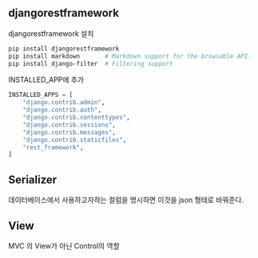 ## djangorestframework

djangorestframework 설치

```bash
pip install djangorestframework
pip install markdown       # Markdown support for the browsable API.
pip install django-filter  # Filtering support
```

INSTALLED_APP에 추가

```python
INSTALLED_APPS = [
    "django.contrib.admin",
    "django.contrib.auth",
    "django.contrib.contenttypes",
    "django.contrib.sessions",
    "django.contrib.messages",
    "django.contrib.staticfiles",
    "rest_framework",
]
```

## Serializer

데이터베이스에서 사용하고자하는 컬럼을 명시하면 이것을 json 형태로 바꿔준다.

## View

MVC 의 View가 아닌 Control의 역할
